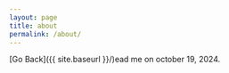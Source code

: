 ```yaml
---
layout: page
title: about
permalink: /about/
---
```

[Go Back]({{ site.baseurl }}/)ead me on october 19, 2024.
